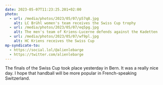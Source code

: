```yaml
---
date: 2023-05-07T11:23:25.201+02:00
photo:
  - url: /media/photos/2023/05/07/p57q8.jpg
    alt: LC Brühl women's team receives the Swiss Cup trophy
  - url: /media/photos/2023/05/07/eq5pg.jpg
    alt: The men's team of Kriens-Lucerne defends against the Kadetten of Schaffhausen.
  - url: /media/photos/2023/05/07/wf9pl.jpg
    alt: HC Kriens receives the Swiss Cup
mp-syndicate-to:
  - https://social.lol/@alienlebarge
  - https://twitter.com/alienlebarge
---
```

The finals of the Swiss Cup took place yesterday in Bern.
It was a really nice day. I hope that handball will be more popular in French-speaking Switzerland.
